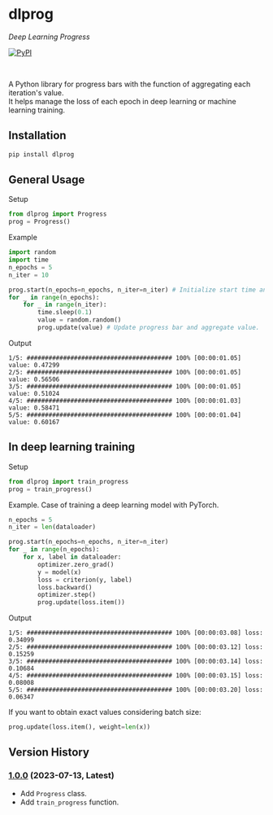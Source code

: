 # dlprog

*Deep Learning Progress*

[![PyPI](https://img.shields.io/pypi/v/dlprog)](https://pypi.org/project/dlprog/1.0.0/)

<br>

A Python library for progress bars with the function of aggregating each iteration's value.  
It helps manage the loss of each epoch in deep learning or machine learning training.

## Installation

```bash
pip install dlprog
```

## General Usage

Setup

```python
from dlprog import Progress
prog = Progress()
```

Example

```python
import random
import time
n_epochs = 5
n_iter = 10

prog.start(n_epochs=n_epochs, n_iter=n_iter) # Initialize start time and epoch.
for _ in range(n_epochs):
    for _ in range(n_iter):
        time.sleep(0.1)
        value = random.random()
        prog.update(value) # Update progress bar and aggregate value.
```

Output

```
1/5: ######################################## 100% [00:00:01.05] value: 0.47299
2/5: ######################################## 100% [00:00:01.05] value: 0.56506
3/5: ######################################## 100% [00:00:01.05] value: 0.51024
4/5: ######################################## 100% [00:00:01.03] value: 0.58471
5/5: ######################################## 100% [00:00:01.04] value: 0.60167
```

## In deep learning training

Setup

```python
from dlprog import train_progress
prog = train_progress()
```

Example. Case of training a deep learning model with PyTorch.

```python
n_epochs = 5
n_iter = len(dataloader)

prog.start(n_epochs=n_epochs, n_iter=n_iter)
for _ in range(n_epochs):
    for x, label in dataloader:
        optimizer.zero_grad()
        y = model(x)
        loss = criterion(y, label)
        loss.backward()
        optimizer.step()
        prog.update(loss.item())
```

Output

```
1/5: ######################################## 100% [00:00:03.08] loss: 0.34099
2/5: ######################################## 100% [00:00:03.12] loss: 0.15259
3/5: ######################################## 100% [00:00:03.14] loss: 0.10684
4/5: ######################################## 100% [00:00:03.15] loss: 0.08008
5/5: ######################################## 100% [00:00:03.20] loss: 0.06347
```

If you want to obtain exact values considering batch size:

```python
prog.update(loss.item(), weight=len(x))
```

## Version History

### [1.0.0](https://pypi.org/project/dlprog/1.0.0/) (2023-07-13, Latest)
- Add `Progress` class.
- Add `train_progress` function.
